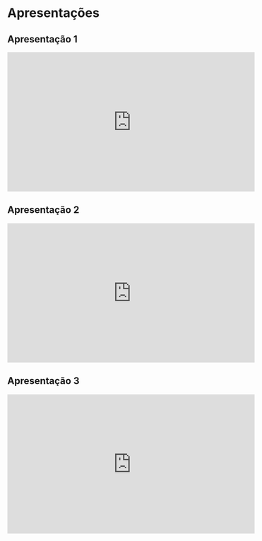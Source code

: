# Apresentações

## Apresentação 1

<iframe width="560" height="315" src="https://www.youtube.com/embed/Hmng8z5y8vA" frameborder="0" allow="accelerometer; autoplay; clipboard-write; encrypted-media; gyroscope; picture-in-picture" allowfullscreen></iframe>

## Apresentação 2

<iframe width="560" height="315" src="https://www.youtube.com/embed/a8OFz89nt_Y" frameborder="0" allow="accelerometer; autoplay; clipboard-write; encrypted-media; gyroscope; picture-in-picture" allowfullscreen></iframe>


## Apresentação 3

<iframe width="560" height="315" src="https://youtu.be/8nqi64Fv4to" frameborder="0" allow="accelerometer; autoplay; clipboard-write; encrypted-media; gyroscope; picture-in-picture" allowfullscreen></iframe>
